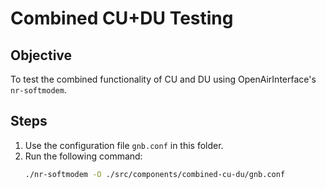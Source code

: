 # Combined CU+DU Testing

## Objective
To test the combined functionality of CU and DU using OpenAirInterface's `nr-softmodem`.

## Steps
1. Use the configuration file `gnb.conf` in this folder.
2. Run the following command:
   ```bash
   ./nr-softmodem -O ./src/components/combined-cu-du/gnb.conf
